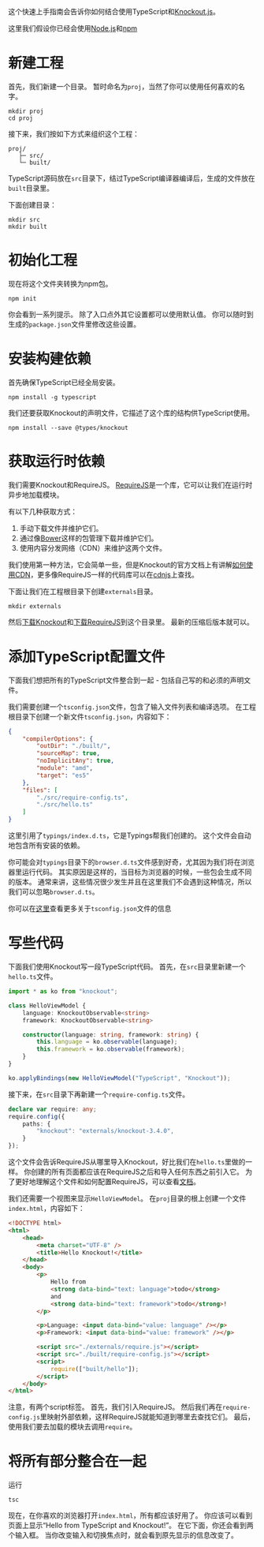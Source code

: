 这个快速上手指南会告诉你如何结合使用TypeScript和[Knockout.js](http://knockoutjs.com/)。

这里我们假设你已经会使用[Node.js](https://nodejs.org/)和[npm](https://www.npmjs.com/)

# 新建工程

首先，我们新建一个目录。
暂时命名为`proj`，当然了你可以使用任何喜欢的名字。

```shell
mkdir proj
cd proj
```

接下来，我们按如下方式来组织这个工程：

```text
proj/
   ├─ src/
   └─ built/
```

TypeScript源码放在`src`目录下，结过TypeScript编译器编译后，生成的文件放在`built`目录里。

下面创建目录：

```shell
mkdir src
mkdir built
```

# 初始化工程

现在将这个文件夹转换为npm包。

```shell
npm init
```

你会看到一系列提示。
除了入口点外其它设置都可以使用默认值。
你可以随时到生成的`package.json`文件里修改这些设置。

# 安装构建依赖

首先确保TypeScript已经全局安装。

```shell
npm install -g typescript
```

我们还要获取Knockout的声明文件，它描述了这个库的结构供TypeScript使用。

```shell
npm install --save @types/knockout
```

# 获取运行时依赖

我们需要Knockout和RequireJS。
[RequireJS](http://www.requirejs.org/)是一个库，它可以让我们在运行时异步地加载模块。

有以下几种获取方式：

1. 手动下载文件并维护它们。
2. 通过像[Bower](http://bower.io/)这样的包管理下载并维护它们。
3. 使用内容分发网络（CDN）来维护这两个文件。

我们使用第一种方法，它会简单一些，但是Knockout的官方文档上有讲解[如何使用CDN](http://knockoutjs.com/downloads/index.html)，更多像RequireJS一样的代码库可以在[cdnjs](https://cdnjs.com/)上查找。

下面让我们在工程根目录下创建`externals`目录。

```shell
mkdir externals
```

然后[下载Knockout](http://knockoutjs.com/downloads/index.html)和[下载RequireJS](http://www.requirejs.org/docs/download.html#latest)到这个目录里。
最新的压缩后版本就可以。

# 添加TypeScript配置文件

下面我们想把所有的TypeScript文件整合到一起 - 包括自己写的和必须的声明文件。

我们需要创建一个`tsconfig.json`文件，包含了输入文件列表和编译选项。
在工程根目录下创建一个新文件`tsconfig.json`，内容如下：

```json
{
    "compilerOptions": {
        "outDir": "./built/",
        "sourceMap": true,
        "noImplicitAny": true,
        "module": "amd",
        "target": "es5"
    },
    "files": [
        "./src/require-config.ts",
        "./src/hello.ts"
    ]
}
```

这里引用了`typings/index.d.ts`，它是Typings帮我们创建的。
这个文件会自动地包含所有安装的依赖。

你可能会对`typings`目录下的`browser.d.ts`文件感到好奇，尤其因为我们将在浏览器里运行代码。
其实原因是这样的，当目标为浏览器的时候，一些包会生成不同的版本。
通常来讲，这些情况很少发生并且在这里我们不会遇到这种情况，所以我们可以忽略`browser.d.ts`。

你可以在[这里](../tsconfig.json.md)查看更多关于`tsconfig.json`文件的信息

# 写些代码

下面我们使用Knockout写一段TypeScript代码。
首先，在`src`目录里新建一个`hello.ts`文件。

```ts
import * as ko from "knockout";

class HelloViewModel {
    language: KnockoutObservable<string>
    framework: KnockoutObservable<string>

    constructor(language: string, framework: string) {
        this.language = ko.observable(language);
        this.framework = ko.observable(framework);
    }
}

ko.applyBindings(new HelloViewModel("TypeScript", "Knockout"));
```

接下来，在`src`目录下再新建一个`require-config.ts`文件。

```ts
declare var require: any;
require.config({
    paths: {
        "knockout": "externals/knockout-3.4.0",
    }
});
```

这个文件会告诉RequireJS从哪里导入Knockout，好比我们在`hello.ts`里做的一样。
你创建的所有页面都应该在RequireJS之后和导入任何东西之前引入它。
为了更好地理解这个文件和如何配置RequireJS，可以查看[文档](http://requirejs.org/docs/api.html#config)。

我们还需要一个视图来显示`HelloViewModel`。
在`proj`目录的根上创建一个文件`index.html`，内容如下：

```html
<!DOCTYPE html>
<html>
    <head>
        <meta charset="UTF-8" />
        <title>Hello Knockout!</title>
    </head>
    <body>
        <p>
            Hello from
            <strong data-bind="text: language">todo</strong>
            and
            <strong data-bind="text: framework">todo</strong>!
        </p>

        <p>Language: <input data-bind="value: language" /></p>
        <p>Framework: <input data-bind="value: framework" /></p>

        <script src="./externals/require.js"></script>
        <script src="./built/require-config.js"></script>
        <script>
            require(["built/hello"]);
        </script>
    </body>
</html>
```

注意，有两个script标签。
首先，我们引入RequireJS。
然后我们再在`require-config.js`里映射外部依赖，这样RequireJS就能知道到哪里去查找它们。
最后，使用我们要去加载的模块去调用`require`。

# 将所有部分整合在一起

运行

```shell
tsc
```

现在，在你喜欢的浏览器打开`index.html`，所有都应该好用了。
你应该可以看到页面上显示“Hello from TypeScript and Knockout!”。
在它下面，你还会看到两个输入框。
当你改变输入和切换焦点时，就会看到原先显示的信息改变了。

